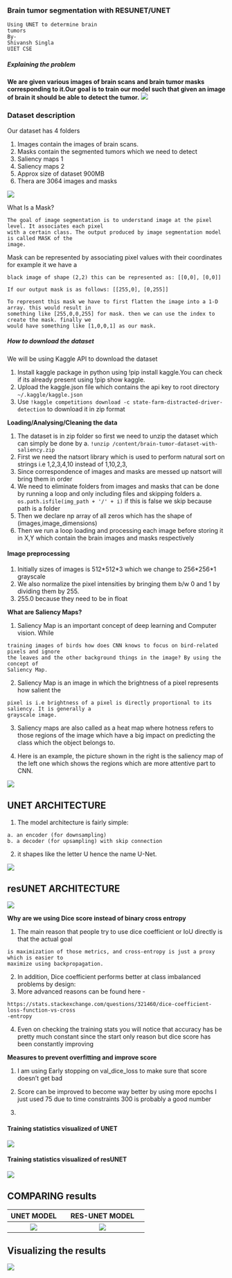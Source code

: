 ### Brain tumor segmentation with RESUNET/UNET

```
Using UNET to determine brain
tumors
By-
Shivansh Singla
UIET CSE
```

##### Explaining the problem

**We are given various images of brain scans and brain tumor masks corresponding to
it.Our goal is to train our model such that given an image of brain it should be able to
detect the tumor.**
<img src = "imgs/Aspose.Words.0f5584e2-3eab-41f5-abbd-cba8a45be978.004.png">

### Dataset description

Our dataset has 4 folders

1. Images contain the images of brain scans.
2. Masks contain the segmented tumors which we need to detect
3. Saliency maps 1
4. Saliency maps 2
5. Approx size of dataset 900MB
6. Thera are 3064 images and masks
<img src = "imgs/Aspose.Words.0f5584e2-3eab-41f5-abbd-cba8a45be978.005.png">

What Is a Mask?

```
The goal of image segmentation is to understand image at the pixel level. It associates each pixel
with a certain class. The output produced by image segmentation model is called MASK of the
image.
```
Mask can be represented by associating pixel values with their coordinates for example it we have a

```
black image of shape (2,2) this can be represented as: [[0,0], [0,0]]
```
```
If our output mask is as follows: [[255,0], [0,255]]
```
```
To represent this mask we have to first flatten the image into a 1-D array. this would result in
something like [255,0,0,255] for mask. then we can use the index to create the mask. finally we
would have something like [1,0,0,1] as our mask.
```

##### How to download the dataset

We will be using Kaggle API to download the dataset

1. Install kaggle package in python using !pip install kaggle.You can check if its already present using !pip
    show kaggle.
2. Upload the kaggle.json file which contains the api key to root directory
   ``` ~/.kaggle/kaggle.json ```
3. Use ```!kaggle competitions download -c state-farm-distracted-driver-detection``` to download it in zip
    format


**Loading/Analysing/Cleaning the data**

1. The dataset is in zip folder so first we need to unzip the dataset which can simply be done by
    a. ```!unzip /content/brain-tumor-dataset-with-saliency.zip```
2. First we need the natsort library which is used to perform natural sort on strings i.e 1,2,3,4,10 instead
    of 1,10,2,3,
3. Since correspondence of images and masks are messed up natsort will bring them in order
4. We need to eliminate folders from images and masks that can be done by running a loop and only
    including files and skipping folders
       a. ```os.path.isfile(img_path + '/' + i)``` if this is false we skip because path is a folder
5. Then we declare np array of all zeros which has the shape of (images,image_dimensions)
6. Then we run a loop loading and processing each image before storing it in X,Y which contain the brain images and masks respectively

#### Image preprocessing

1. Initially sizes of images is 512\*512\*3 which we change to 256\*256\*1 grayscale
2. We also normalize the pixel intensities by bringing them b/w 0 and 1 by dividing them by 255.
3. 255.0 because they need to be in float


**What are Saliency Maps?**

1. Saliency Map is an important concept of deep learning and Computer vision. While

```
training images of birds how does CNN knows to focus on bird-related pixels and ignore
the leaves and the other background things in the image? By using the concept of
Saliency Map.
```
2. Saliency Map is an image in which the brightness of a pixel represents how salient the

```
pixel is i.e brightness of a pixel is directly proportional to its saliency. It is generally a
grayscale image.
```
3. Saliency maps are also called as a heat map where hotness refers to those regions of the image which have a big impact on predicting the class which the object belongs to.

4. Here is an example, the picture shown in the right is the saliency map of the left one which shows the regions which are more attentive part to CNN.
<img src = "imgs/Aspose.Words.0f5584e2-3eab-41f5-abbd-cba8a45be978.006.png">


## UNET ARCHITECTURE

1. The model architecture is fairly simple:

```
a. an encoder (for downsampling)
b. a decoder (for upsampling) with skip connection
```
2. it shapes like the letter U hence the name U-Net.
<img src = "imgs/Aspose.Words.0f5584e2-3eab-41f5-abbd-cba8a45be978.007.jpeg">

## resUNET ARCHITECTURE
<img src = "imgs/Aspose.Words.0f5584e2-3eab-41f5-abbd-cba8a45be978.008.jpeg">

**Why are we using Dice score instead of binary cross entropy**

1. The main reason that people try to use dice coefficient or IoU directly is that the actual goal
```
is maximization of those metrics, and cross-entropy is just a proxy which is easier to
maximize using backpropagation.
```
2. In addition, Dice coefficient performs better at class imbalanced problems by design:
3. More advanced reasons can be found here -
```
https://stats.stackexchange.com/questions/321460/dice-coefficient-loss-function-vs-cross
-entropy
```
4. Even on checking the training stats you will notice that accuracy has be pretty much
constant since the start only reason but dice score has been constantly improving

**Measures to prevent overfitting and improve score**

1. I am using Early stopping on val_dice_loss to make sure that score doesn’t get bad

2. Score can be improved to become way better by using more epochs I just used 75 due to time constraints 300 is probably a good number
3. 
#### Training statistics visualized of UNET
<img src = "imgs/Aspose.Words.0f5584e2-3eab-41f5-abbd-cba8a45be978.009.jpeg">

#### Training statistics visualized of resUNET
<img src = "imgs/Aspose.Words.0f5584e2-3eab-41f5-abbd-cba8a45be978.010.jpeg">

## COMPARING results
<table>
    <tr>
        <th>UNET MODEL<th>
        <th>RES-UNET MODEL<th>
    <tr>
    <tr>
        <th><img src = "imgs/Aspose.Words.0f5584e2-3eab-41f5-abbd-cba8a45be978.011.png"><th>
        <th><img src = "imgs/Aspose.Words.0f5584e2-3eab-41f5-abbd-cba8a45be978.012.png"><th>
    <tr>
</table>
        
## Visualizing the results
<img src = "imgs/Aspose.Words.0f5584e2-3eab-41f5-abbd-cba8a45be978.013.png">

